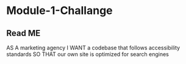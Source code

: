 # Module-1-Challange
## Read ME
AS A marketing agency
I WANT a codebase that follows accessibility standards
SO THAT our own site is optimized for search engines
